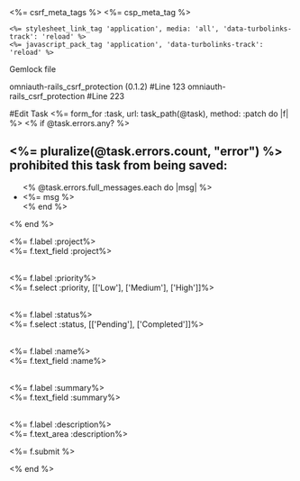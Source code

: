   <head>
    <title>Maintenaceco</title>
    <%= csrf_meta_tags %>
    <%= csp_meta_tag %>

    <%= stylesheet_link_tag 'application', media: 'all', 'data-turbolinks-track': 'reload' %>
    <%= javascript_pack_tag 'application', 'data-turbolinks-track': 'reload' %>
  </head>

  Gemlock file

  omniauth-rails_csrf_protection (0.1.2)  #Line 123
  omniauth-rails_csrf_protection #Line 223


  #Edit Task
  <%= form_for :task, url: task_path(@task), method: :patch do |f| %>
  <% if @task.errors.any? %>
  <div id="error_explanation">
    <h2><%= pluralize(@task.errors.count, "error") %> prohibited
      this task from being saved:</h2>
    <ul>
    <% @task.errors.full_messages.each do |msg| %>
      <li><%= msg %></li>
    <% end %>
    </ul>
  </div>
  <% end %>

  <%= f.label :project%><br>
  <%= f.text_field :project%><br>
 
  <br><%= f.label :priority%><br>
  <%= f.select :priority, [['Low'], ['Medium'], ['High']]%><br>

  <br><%= f.label :status%><br>
  <%= f.select :status, [['Pending'], ['Completed']]%><br>

  <br><%= f.label :name%><br>
  <%= f.text_field :name%><br>

  <br><%= f.label :summary%><br>
  <%= f.text_field :summary%><br>
  
  <br><%= f.label :description%><br>
  <%= f.text_area :description%><br>
  <p>
    <%= f.submit %>
  </p>
<% end %>